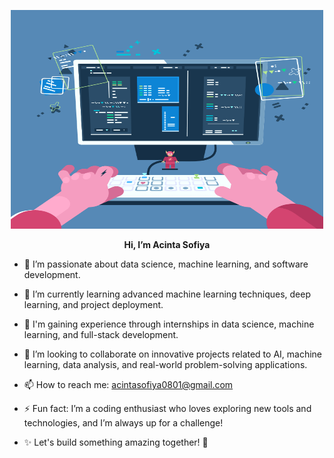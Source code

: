 <p align="center">
    <img src="https://github.com/Sofiyashaw/Sofiyashaw/blob/main/coding.png" alt="Logo" width="500" height="350"/>
</p> 
<p align="center">
 <b>Hi, I’m Acinta Sofiya</b>
</p>   

- 👀 I’m passionate about data science, machine learning, and software development.
  
- 🌱 I’m currently learning advanced machine learning techniques, deep learning, and project deployment.
  
- 💼 I'm gaining experience through internships in data science, machine learning, and full-stack development.
  
- 💞️ I’m looking to collaborate on innovative projects related to AI, machine learning, data analysis, and real-world problem-solving applications.
  
- 📫 How to reach me: acintasofiya0801@gmail.com
  
- ⚡ Fun fact: I’m a coding enthusiast who loves exploring new tools and technologies, and I’m always up for a challenge!
  
- ✨ Let's build something amazing together! 🚀

<!---
Sofiyashaw/Sofiyashaw is a ✨ special ✨ repository because its `README.md` (this file) appears on your GitHub profile.
You can click the Preview link to take a look at your changes.
--->
